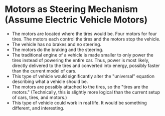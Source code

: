 # Motors as Steering Mechanism (Assume Electric Vehicle Motors)

- The motors are located where the tires would be. Four motors for four tires. The motors each control the tires and the motors stop the vehicle.
- The vehicle has no brakes and no steering.
- The motors do the braking and the steering.
- The traditional engine of a vehicle is made smaller to only power the tires instead of powering the entire car. Thus, power is most likely, directly delivered to the tires and converted into energy, possibly faster than the current model of cars.
- This type of vehicle would significantly alter the "universal" equation describing what a vehicle should be.
- The motors are possibly attached to the tires, so the "tires are the motors." (Technically, this is slightly more logical than the current setup of cars, tires, and motors.)
- This type of vehicle could work in real life. It would be something different, and interesting.

